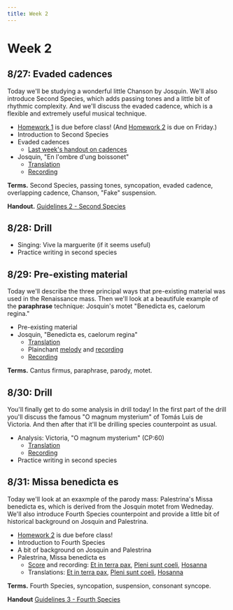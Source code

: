 ```yaml
---
title: Week 2
---
```


# Week 2

## 8/27: Evaded cadences

Today we'll be studying a wonderful little Chanson by Josquin.
We'll also introduce Second Species, which adds passing tones and
a little bit of rhythmic complexity. And we'll discuss the evaded 
cadence, which is a flexible and extremely useful musical technique.

* [Homework 1](HW-1.pdf) is due before class! (And [Homework 2](HW-2.pdf) is due on Friday.)
* Introduction to Second Species
* Evaded cadences 
  * [Last week's handout on cadences](cadences.pdf)
* Josquin, "En l'ombre d'ung boissonet"
  * [Translation](/translations/en-lombre-dung-boissonet.html)
  * [Recording](https://www.youtube.com/watch?v=JDABRHcbI3w&list=PLYyTDR5WeGuTtL7G92HVmXBzi6G2xiL1a&index=1)

**Terms.** Second Species, passing tones, syncopation, evaded cadence, overlapping cadence, Chanson, "Fake" suspension.

**Handout.** [Guidelines 2 - Second Species](guidelines-2.pdf)

## 8/28: Drill

* Singing: Vive la marguerite (if it seems useful)
* Practice writing in second species

## 8/29: Pre-existing material

Today we'll describe the three principal ways that pre-existing material
was used in the Renaissance mass. Then we'll look at a beautifule example
of the **paraphrase** technique: Josquin's motet "Benedicta es, caelorum regina."

* Pre-existing material
* Josquin, "Benedicta es, caelorum regina"
  * [Translation](/translations/benedicta-es.html)
  * Plainchant [melody](benedicta-es.pdf) and [recording](https://www.youtube.com/watch?v=IW7IJarZnQM&list=PLYyTDR5WeGuTtL7G92HVmXBzi6G2xiL1a&index=8)
  * [Recording](https://www.youtube.com/watch?v=K4N6NrPBalE&list=PLYyTDR5WeGuTtL7G92HVmXBzi6G2xiL1a&index=9)

**Terms.** Cantus firmus, paraphrase, parody, motet.

## 8/30: Drill

You'll finally get to do some analysis in drill today! In the first part of 
the drill you'll discuss the famous "O magnum mysterium" of Tomás Luis de 
Victoria. And then after that it'll be drilling species counterpoint as usual.

* Analysis: Victoria, "O magnum mysterium" (CP:60)
  * [Translation](/translations/o-magnum-mysterium.html)
  * [Recording](https://www.youtube.com/watch?v=c1qj4gl3mIs&list=PLYyTDR5WeGuTtL7G92HVmXBzi6G2xiL1a&index=18)
* Practice writing in second species

## 8/31: Missa benedicta es

Today we'll look at an exaxmple of the parody mass: Palestrina's
Missa benedicta es, which is derived from the Josquin motet from 
Wedneday. We'll also introduce Fourth Species counterpoint and provide 
a little bit of historical background on Josquin and Palestrina.

* [Homework 2](HW-2.pdf) is due before class!
* Introduction to Fourth Species
* A bit of background on Josquin and Palestrina
* Palestrina, Missa benedicta es
  * [Score](missa-benedicta-es.pdf) and recording: [Et in terra pax](https://youtu.be/l-UZKRSA-C0?t=919), [Pleni sunt coeli](https://youtu.be/l-UZKRSA-C0?t=2199), [Hosanna](https://youtu.be/l-UZKRSA-C0?t=2295)
  * Translations: [Et in terra pax](/translations/mass.html#et-in-terra-pax), [Pleni sunt coeli](/translations/mass.html#pleni-sunt-coeli), [Hosanna](/translations/mass.html#hosanna)

**Terms.** Fourth Species, syncopation, suspension, consonant syncope.

**Handout** [Guidelines 3 - Fourth Species](guidelines-3.pdf)

